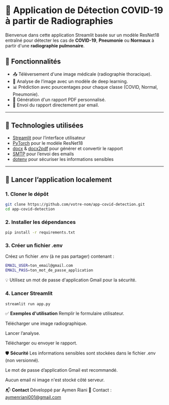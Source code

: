 # 🦠 Application de Détection COVID-19 à partir de Radiographies

Bienvenue dans cette application Streamlit basée sur un modèle ResNet18 entraîné pour détecter les cas de **COVID-19**, **Pneumonie** ou **Normaux** à partir d'une **radiographie pulmonaire**.

## 📌 Fonctionnalités

- 📤 Téléversement d'une image médicale (radiographie thoracique).
- 🧠 Analyse de l’image avec un modèle de deep learning.
- 📊 Prédiction avec pourcentages pour chaque classe (COVID, Normal, Pneumonie).
- 📄 Génération d'un rapport PDF personnalisé.
- 📧 Envoi du rapport directement par email.

---

## 🔧 Technologies utilisées

- [Streamlit](https://streamlit.io/) pour l’interface utilisateur
- [PyTorch](https://pytorch.org/) pour le modèle ResNet18
- [docx](https://python-docx.readthedocs.io/) & [docx2pdf](https://pypi.org/project/docx2pdf/) pour générer et convertir le rapport
- [SMTP](https://docs.python.org/3/library/smtplib.html) pour l’envoi des emails
- [dotenv](https://pypi.org/project/python-dotenv/) pour sécuriser les informations sensibles

---

## 🚀 Lancer l’application localement

### 1. Cloner le dépôt

```bash
git clone https://github.com/votre-nom/app-covid-detection.git
cd app-covid-detection
```

### 2. Installer les dépendances
```bash
pip install -r requirements.txt
```

### 3. Créer un fichier .env
Créez un fichier .env (à ne pas partager) contenant :

```bash
EMAIL_USER=ton_email@gmail.com
EMAIL_PASS=ton_mot_de_passe_application
```
💡 Utilisez un mot de passe d'application Gmail pour la sécurité.

### 4. Lancer Streamlit
```bash
streamlit run app.py
```
✅ **Exemples d'utilisation**
Remplir le formulaire utilisateur.

Télécharger une image radiographique.

Lancer l’analyse.

Télécharger ou envoyer le rapport.

🛡️ **Sécurité**
Les informations sensibles sont stockées dans le fichier .env (non versionné).

Le mot de passe d’application Gmail est recommandé.

Aucun email ni image n'est stocké côté serveur.

📬 **Contact**
Développé par Aymen Riani
📧 Contact : aymenriani001@gmail.com